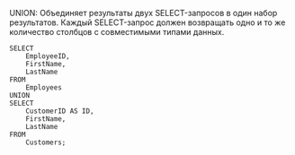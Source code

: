 UNION: Объединяет результаты двух SELECT-запросов в один набор результатов. 
Каждый SELECT-запрос должен возвращать одно и то же количество столбцов с совместимыми типами данных.

    SELECT 
        EmployeeID,
        FirstName,
        LastName
    FROM 
        Employees
    UNION
    SELECT 
        CustomerID AS ID,
        FirstName,
        LastName
    FROM 
        Customers;